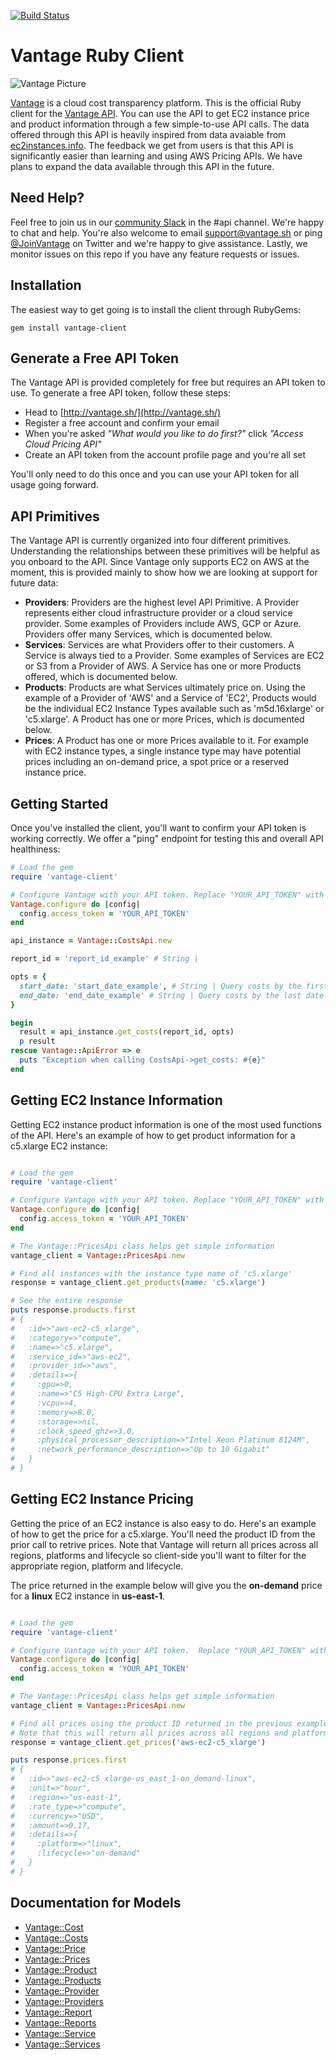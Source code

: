 [![Build Status](https://www.travis-ci.com/vantage-sh/vantage-ruby.svg?branch=main)](https://www.travis-ci.com/vantage-sh/vantage-ruby)

# Vantage Ruby Client

![Vantage Picture](https://uploads-ssl.webflow.com/5f9ba05ba40d6414f341df34/5f9bb1764b6670c6f7739564_moutain-scene.svg)


[Vantage](http://vantage.sh/) is a cloud cost transparency platform. This is the official Ruby client for the [Vantage API](http://vantage.readme.io/). You can use the API to get EC2 instance price and product information through a few simple-to-use API calls. The data offered through this API is heavily inspired from data avaiable from [ec2instances.info](http://ec2instances.info/). The feedback we get from users is that this API is significantly easier than learning and using AWS Pricing APIs. We have plans to expand the data available through this API in the future.

## Need Help?

Feel free to join us in our [community Slack](https://join.slack.com/t/vantagecommunity/shared_invite/zt-oey52myv-gq4AWRKkX25kjp1UGziPTw) in the #api channel. We're happy to chat and help. You're also welcome to email support@vantage.sh or ping [@JoinVantage](https://twitter.com/joinvantage) on Twitter and we're happy to give assistance. Lastly, we monitor issues on this repo if you have any feature requests or issues. 

## Installation

The easiest way to get going is to install the client through RubyGems:

```shell
gem install vantage-client
```

## Generate a Free API Token
The Vantage API is provided completely for free but requires an API token to use. To generate a free API token, follow these steps:

* Head to [http://vantage.sh/](http://vantage.sh/)
* Register a free account and confirm your email
* When you're asked _"What would you like to do first?"_ click _"Access Cloud Pricing API"_
* Create an API token from the account profile page and you're all set

You'll only need to do this once and you can use your API token for all usage going forward. 

## API Primitives

The Vantage API is currently organized into four different primitives. Understanding the relationships between these primitives will be helpful as you onboard to the API. Since Vantage only supports EC2 on AWS at the moment, this is provided mainly to show how we are looking at support for future data:

* **Providers**: Providers are the highest level API Primitive. A Provider represents either cloud infrastructure provider or a cloud service provider. Some examples of Providers include AWS, GCP or Azure. Providers offer many Services, which is documented below.
* **Services**: Services are what Providers offer to their customers. A Service is always tied to a Provider. Some examples of Services are EC2 or S3 from a Provider of AWS. A Service has one or more Products offered, which is documented below.
* **Products**: Products are what Services ultimately price on. Using the example of a Provider of 'AWS' and a Service of 'EC2', Products would be the individual EC2 Instance Types available such as 'm5d.16xlarge' or 'c5.xlarge'. A Product has one or more Prices, which is documented below.
* **Prices**: A Product has one or more Prices available to it. For example with EC2 instance types, a single instance type may have potential prices including an on-demand price, a spot price or a reserved instance price.


## Getting Started

Once you've installed the client, you'll want to confirm your API token is working correctly. We offer a "ping" endpoint for testing this and overall API healthiness:

```ruby
# Load the gem
require 'vantage-client'

# Configure Vantage with your API token. Replace "YOUR_API_TOKEN" with the token you generate. 
Vantage.configure do |config|
  config.access_token = 'YOUR_API_TOKEN'
end

api_instance = Vantage::CostsApi.new

report_id = 'report_id_example' # String | 

opts = { 
  start_date: 'start_date_example', # String | Query costs by the first date you would like to filter from. ISO 8601 Formatted - 2021-07-15 or 2021-07-15T19:20:48+00:00.
  end_date: 'end_date_example' # String | Query costs by the last date you would like to filter to. ISO 8601 Formatted - 2021-07-15 or 2021-07-15T19:20:48+00:00.
}

begin
  result = api_instance.get_costs(report_id, opts)
  p result
rescue Vantage::ApiError => e
  puts "Exception when calling CostsApi->get_costs: #{e}"
end
```

## Getting EC2 Instance Information

Getting EC2 instance product information is one of the most used functions of the API. Here's an example of how to get product information for a c5.xlarge EC2 instance:

```ruby

# Load the gem
require 'vantage-client'

# Configure Vantage with your API token. Replace "YOUR_API_TOKEN" with the token you generate. 
Vantage.configure do |config|
  config.access_token = 'YOUR_API_TOKEN'
end

# The Vantage::PricesApi class helps get simple information 
vantage_client = Vantage::PricesApi.new

# Find all instances with the instance type name of 'c5.xlarge'
response = vantage_client.get_products(name: 'c5.xlarge')

# See the entire response
puts response.products.first
# { 
#   :id=>"aws-ec2-c5_xlarge", 
#   :category=>"compute", 
#   :name=>"c5.xlarge", 
#   :service_id=>"aws-ec2", 
#   :provider_id=>"aws", 
#   :details=>{
#     :gpu=>0, 
#     :name=>"C5 High-CPU Extra Large", 
#     :vcpu=>4, 
#     :memory=>8.0, 
#     :storage=>nil, 
#     :clock_speed_ghz=>3.0, 
#     :physical_processor_description=>"Intel Xeon Platinum 8124M", 
#     :network_performance_description=>"Up to 10 Gigabit"
#   }
# }

```

## Getting EC2 Instance Pricing

Getting the price of an EC2 instance is also easy to do. Here's an example of how to get the price for a c5.xlarge. You'll need the product ID from the prior call to retrive prices. Note that Vantage will return all prices across all regions, platforms and lifecycle so client-side you'll want to filter for the appropriate region, platform and lifecycle.

The price returned in the example below will give you the **on-demand** price for a **linux** EC2 instance in **us-east-1**.

```ruby 

# Load the gem
require 'vantage-client'

# Configure Vantage with your API token.  Replace "YOUR_API_TOKEN" with the token you generate. 
Vantage.configure do |config|
  config.access_token = 'YOUR_API_TOKEN'
end

# The Vantage::PricesApi class helps get simple information 
vantage_client = Vantage::PricesApi.new

# Find all prices using the product ID returned in the previous example
# Note that this will return all prices across all regions and platform types by default.
response = vantage_client.get_prices('aws-ec2-c5_xlarge')

puts response.prices.first
# {
#   :id=>"aws-ec2-c5_xlarge-us_east_1-on_demand-linux", 
#   :unit=>"hour", 
#   :region=>"us-east-1", 
#   :rate_type=>"compute", 
#   :currency=>"USD", 
#   :amount=>0.17, 
#   :details=>{
#     :platform=>"linux", 
#     :lifecycle=>"on-demand"
#   }
# }
```

## Documentation for Models

 - [Vantage::Cost](docs/Cost.md)
 - [Vantage::Costs](docs/Costs.md)
 - [Vantage::Price](docs/Price.md)
 - [Vantage::Prices](docs/Prices.md)
 - [Vantage::Product](docs/Product.md)
 - [Vantage::Products](docs/Products.md)
 - [Vantage::Provider](docs/Provider.md)
 - [Vantage::Providers](docs/Providers.md)
 - [Vantage::Report](docs/Report.md)
 - [Vantage::Reports](docs/Reports.md)
 - [Vantage::Service](docs/Service.md)
 - [Vantage::Services](docs/Services.md)

